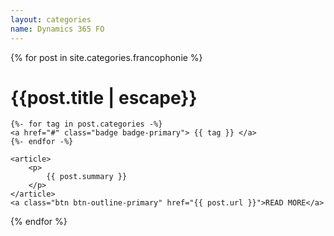 ```yaml
---
layout: categories
name: Dynamics 365 FO
---
```



{% for post in site.categories.francophonie %}
<div class="col-md-10 blogShort">
    <h1>{{post.title | escape}}</h1>
    
    {%- for tag in post.categories -%}
    <a href="#" class="badge badge-primary"> {{ tag }} </a>
    {%- endfor -%}

    <article>
        <p>
            {{ post.summary }}
        </p>
    </article>
    <a class="btn btn-outline-primary" href="{{ post.url }}">READ MORE</a>
</div>
{% endfor %}
